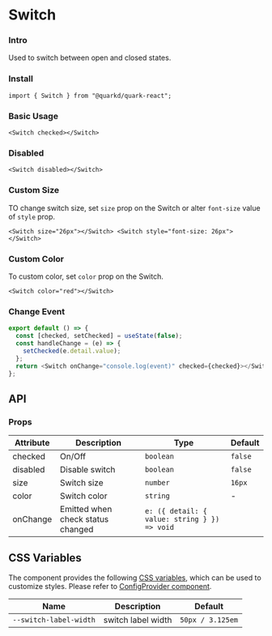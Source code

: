 # Switch

### Intro

Used to switch between open and closed states.

### Install

```tsx
import { Switch } from "@quarkd/quark-react";
```

### Basic Usage

```tsx
<Switch checked></Switch>
```

### Disabled

```tsx
<Switch disabled></Switch>
```

### Custom Size

TO change switch size, set `size` prop on the Switch or alter `font-size` value of `style` prop.

```tsx
<Switch size="26px"></Switch> <Switch style="font-size: 26px"></Switch>
```

### Custom Color

To custom color, set `color` prop on the Switch.

```tsx
<Switch color="red"></Switch>
```

### Change Event

```js
export default () => {
  const [checked, setChecked] = useState(false);
  const handleChange = (e) => {
    setChecked(e.detail.value);
  };
  return <Switch onChange="console.log(event)" checked={checked}></Switch>;
};
```

## API

### Props

| Attribute | Description                       | Type                                         | Default |
| --------- | --------------------------------- | -------------------------------------------- | ------- |
| checked   | On/Off                            | `boolean`                                    | `false` |
| disabled  | Disable switch                    | `boolean`                                    | `false` |
| size      | Switch size                       | `number`                                     | `16px`  |
| color     | Switch color                      | `string`                                     | -       |
| onChange  | Emitted when check status changed | `e: ({ detail: { value: string } }) => void` |

## CSS Variables

The component provides the following [CSS variables](https://developer.mozilla.org/zh-CN/docs/Web/CSS/Using_CSS_custom_properties), which can be used to customize styles. Please refer to [ConfigProvider component](#/zh-CN/guide/theme).

| Name                   | Description        | Default          |
| ---------------------- | ------------------ | ---------------- |
| `--switch-label-width` | switch label width | `50px / 3.125em` |
